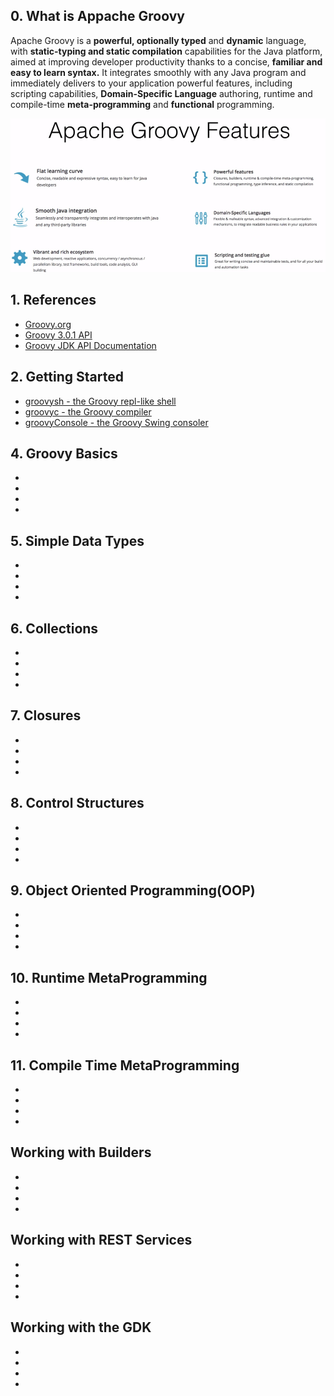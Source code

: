 ## 0. What is Appache Groovy
<p>Apache Groovy is a <strong>powerful, optionally typed</strong> and <strong>dynamic</strong> language, with <strong>static-typing and static compilation</strong> capabilities for the Java platform, aimed at improving developer productivity thanks to a concise, <strong>familiar and easy to learn syntax.</strong> It integrates smoothly with any Java program and immediately delivers to your application powerful features, including scripting capabilities, <strong>Domain-Specific Language</strong> authoring, runtime and compile-time <strong>meta-programming</strong> and <strong>functional</strong> programming.</p>

<kbd>
  <img src="https://github.com/Blackdog-Programmer/ApacheGroovyBootstrap/blob/master/reference/overview/groovy_features.png" alt="Groovy Features">
</kbd>


## 1. References
<ul>
  <li><a href="http://groovy-lang.org/">Groovy.org</a></li>
  <li><a href="http://groovy-lang.org/api.html">Groovy 3.0.1 API</a></li>
  <li><a href="http://groovy-lang.org/gdk.html">Groovy JDK API Documentation</a></li>
</ul>


## 2. Getting Started
<ul>
  <li><a href="http://groovy-lang.org/groovysh.html">groovysh - the Groovy repl-like shell</a></li>
  <li><a href="http://groovy-lang.org/groovyc.html">groovyc - the Groovy compiler</a></li>
  <li><a href="http://groovy-lang.org/groovyconsole.html">groovyConsole - the Groovy Swing consoler</a></li>
</ul>
    
    
## 4. Groovy Basics
<ul>
  <li><a href= ""> </a></li>
  <li><a href= ""> </a></li>
  <li><a href= ""> </a></li>
  <li><a href= ""> </a></li>
</ul>


## 5. Simple Data Types
<ul>
  <li><a href= ""> </a></li>
  <li><a href= ""> </a></li>
  <li><a href= ""> </a></li>
  <li><a href= ""> </a></li>
</ul>


## 6. Collections
<ul>
  <li><a href= ""> </a></li>
  <li><a href= ""> </a></li>
  <li><a href= ""> </a></li>
  <li><a href= ""> </a></li>
</ul>


## 7. Closures
<ul>
  <li><a href= ""> </a></li>
  <li><a href= ""> </a></li>
  <li><a href= ""> </a></li>
  <li><a href= ""> </a></li>
</ul>


## 8. Control Structures
<ul>
  <li><a href= ""> </a></li>
  <li><a href= ""> </a></li>
  <li><a href= ""> </a></li>
  <li><a href= ""> </a></li>
</ul>


## 9. Object Oriented Programming(OOP)
<ul>
  <li><a href= ""> </a></li>
  <li><a href= ""> </a></li>
  <li><a href= ""> </a></li>
  <li><a href= ""> </a></li>
</ul>


## 10. Runtime MetaProgramming
<ul>
  <li><a href= ""> </a></li>
  <li><a href= ""> </a></li>
  <li><a href= ""> </a></li>
  <li><a href= ""> </a></li>
</ul>


## 11. Compile Time MetaProgramming
<ul>
  <li><a href= ""> </a></li>
  <li><a href= ""> </a></li>
  <li><a href= ""> </a></li>
  <li><a href= ""> </a></li>
</ul>


## Working with Builders
<ul>
  <li><a href= ""> </a></li>
  <li><a href= ""> </a></li>
  <li><a href= ""> </a></li>
  <li><a href= ""> </a></li>
</ul>


## Working with REST Services
<ul>
  <li><a href= ""> </a></li>
  <li><a href= ""> </a></li>
  <li><a href= ""> </a></li>
  <li><a href= ""> </a></li>
</ul>


## Working with the GDK
<ul>
  <li><a href= ""> </a></li>
  <li><a href= ""> </a></li>
  <li><a href= ""> </a></li>
  <li><a href= ""> </a></li>
</ul>
